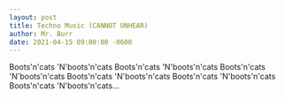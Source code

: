```yaml
---
layout: post
title: Techno Music (CANNOT UNHEAR)
author: Mr. Burr
date: 2021-04-15 09:00:00 -0600
---
```

Boots'n'cats
'N'boots'n'cats
Boots'n'cats
'N'boots'n'cats
Boots'n'cats
'N'boots'n'cats
Boots'n'cats
'N'boots'n'cats
Boots'n'cats
'N'boots'n'cats
Boots'n'cats
'N'boots'n'cats...